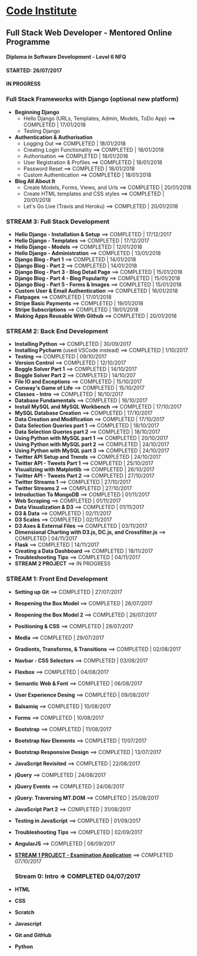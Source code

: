 # [Code Institute](https://www.codeinstitute.net/ "Visit Code Institute")

## Full Stack Web Developer - Mentored Online Programme
#### Diploma in Software Development - Level 6 NFQ
#### STARTED: 26/07/2017
#### IN PROGRESS

### **Full Stack Frameworks with Django** (optional new platform)
- **Beginning Django**
  - Hello Django (URLs, Templates, Admin, Models, ToDo App) ==> COMPLETED | 17/01/2018
  - Testing Django
- **Authentication & Authorisation** 
  - Logging Out ==> COMPLETED | 18/01/2018
  - Creating Login Functionality ==> COMPLETED | 18/01/2018
  - Authorisation ==> COMPLETED | 18/01/2018
  - User Registration & Profiles ==> COMPLETED | 18/01/2018
  - Password Reset ==> COMPLETED | 18/01/2018
  - Custom Authentication ==> COMPLETED | 18/01/2018
- **Blog All About It**
  - Create Models, Forms, Views, and Urls ==> COMPLETED | 20/01/2018
  - Create HTML templates and CSS styles ==> COMPLETED | 20/01/2018
  - Let's Go Live (Travis and Heroku) ==> COMPLETED | 20/01/2018

### **STREAM 3: Full Stack Development**
- **Hello Django - Installation & Setup** ==> COMPLETED | 17/12/2017
- **Hello Django - Templates** ==> COMPLETED | 17/12/2017
- **Hello Django - Models** ==> COMPLETED | 12/01/2018
- **Hello Django - Administration** ==> COMPLETED | 13/01/2018
- **Django Blog - Part 1** ==> COMPLETED | 14/01/2018
- **Django Blog - Part 2** ==> COMPLETED | 14/01/2018
- **Django Blog - Part 3 - Blog Detail Page** ==> COMPLETED | 15/01/2018
- **Django Blog - Part 4 - Blog Popularity** ==> COMPLETED | 15/01/2018
- **Django Blog - Part 5 - Forms & Images** ==> COMPLETED | 15/01/2018
- **Custom User & Email Authentication** ==> COMPLETED | 16/01/2018
- **Flatpages** ==> COMPLETED | 17/01/2018
- **Stripe Basic Payments** ==> COMPLETED | 19/01/2018
- **Stripe Subscriptions** ==> COMPLETED | 19/01/2018
- **Making Apps Reusable With Github** ==> COMPLETED | 20/01/2018

### **STREAM 2: Back End Development**
- **Installing Python** ==> COMPLETED | 30/09/2017
- **Installing Pycharm** (used VSCode instead) ==> COMPLETED | 1/10/2017
- **Testing** ==> COMPLETED | 09/10/2017
- **Version Control** ==> COMPLETED | 12/10/2017
- **Boggle Solver Part 1** ==> COMPLETED | 14/10/2017
- **Boggle Solver Part 2** ==> COMPLETED | 14/10/207
- **File IO and Exceptions** ==> COMPLETED | 15/10/2017
- **Conway's Game of Life** ==> COMPLETED | 15/10/2017
- **Classes - Intro** ==> COMPLETED | 16/10/2017
- **Database Fundamentals** ==> COMPLETED | 16/10/2017
- **Install MySQL and MySQL Workbench** ==> COMPLETED | 17/10/2017
- **MySQL Database Creation** ==> COMPLETED | 17/10/2017
- **Data Creation and Modification** ==> COMPLETED | 17/10/2017
- **Data Selection Queries part 1** ==> COMPLETED | 18/10/2017
- **Data Selection Queries part 2** ==> COMPLETED | 18/10/2017
- **Using Python with MySQL part 1** ==> COMPLETED | 20/10/2017
- **Using Python with MySQL part 2** ==> COMPLETED | 24/10/2017
- **Using Python with MySQL part 3** ==> COMPLETED | 24/10/2017
- **Twitter API Setup and Trends** ==> COMPLETED | 24/10/2017
- **Twitter API - Tweets Part 1** ==> COMPLETED | 25/10/2017
- **Visualizing with Matplotlib** ==> COMPLETED | 26/10/2017
- **Twitter API - Tweets Part 2** ==> COMPLETED | 27/10/2017
- **Twitter Streams 1** ==> COMPLETED | 27/10/2017
- **Twitter Streams 2** ==> COMPLETED | 27/10/2017
- **Introduction To MongoDB** ==> COMPLETED | 01/11/2017
- **Web Scraping** ==> COMPLETED | 01/11/2017
- **Data Visualization & D3** ==> COMPLETED | 01/11/2017
- **D3 & Data** ==> COMPLETED | 02/11/2017
- **D3 Scales** ==> COMPLETED | 02/11/2017
- **D3 Axes & External Files** ==> COMPLETED | 03/11/2017
- **Dimensional Charting with D3.js, DC.js, and Crossfilter.js** ==> COMPLETED | 04/11/2017
- **Flask** ==> COMPLETED | 14/11/2017
- **Creating a Data Dashboard** ==> COMPLETED | 18/11/2017
- **Troubleshooting Tips** ==> COMPLETED | 04/11/2017
- **STREAM 2 PROJECT** ==> IN PROGRESS

### **STREAM 1: Front End Development**
- **Setting up Git** ==> COMPLETED | 27/07/2017
- **Reopening the Box Model** ==> COMPLETED | 26/07/2017
- **Reopening the Box Model 2** ==> COMPLETED | 26/07/2017
- **Positioning & CSS** ==> COMPLETED | 28/07/2017
- **Media** ==> COMPLETED | 29/07/2017
- **Gradients, Transforms, & Transitions** ==> COMPLETED | 02/08/2017
- **Navbar - CSS Selectors** ==> COMPLETED | 03/08/2017
- **Flexbox** ==> COMPLETED | 04/08/2017
- **Semantic Web & Font** ==> COMPLETED | 06/08/2017
- **User Experience Desing** ==> COMPLETED | 09/08/2017
- **Balsamiq** ==> COMPLETED | 10/08/2017
- **Forms** ==> COMPLETED | 10/08/2017
- **Bootstrap** ==> COMPLETED | 11/08/2017
- **Bootstrap Nav Elements** ==> COMPLETED | 11/07/2017
- **Bootstrap Responsive Design** ==> COMPLETED | 13/07/2017
- **JavaScript Revisited** ==> COMPLETED | 22/08/2017
- **jQuery** ==> COMPLETED | 24/08/2017
- **jQuery Events** ==> COMPLETED | 24/08/2017
- **jQuery: Traversing MT.DOM** ==> COMPLETED | 25/08/2017
- **JavaScript Part 2** ==> COMPLETED | 31/08/2017
- **Testing in JavaScript**  ==> COMPLETED | 01/09/2017
- **Troubleshooting Tips** ==> COMPLETED | 02/09/2017
- **AngularJS** ==> COMPLETED | 08/09/2017
- [**STREAM 1 PROJECT - Examination Application**](https://github.com/sebam2k4/stream1-project) ==> COMPLETED 07/10/2017

  ### **Stream 0: Intro** => COMPLETED 04/07/2017
- **HTML**
- **CSS**
- **Scratch**
- **Javascript**
- **Git and GitHub**
- **Python**